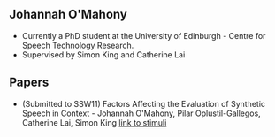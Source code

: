 ## Johannah O'Mahony

- Currently a PhD student at the University of Edinburgh - Centre for Speech Technology Research.
- Supervised by Simon King and Catherine Lai

## Papers

- (Submitted to SSW11) Factors Affecting the Evaluation of Synthetic Speech in Context - Johannah O'Mahony, Pilar Oplustil-Gallegos, Catherine Lai, Simon King [link to stimuli](johannahom.github.io/SSW-samples/)
